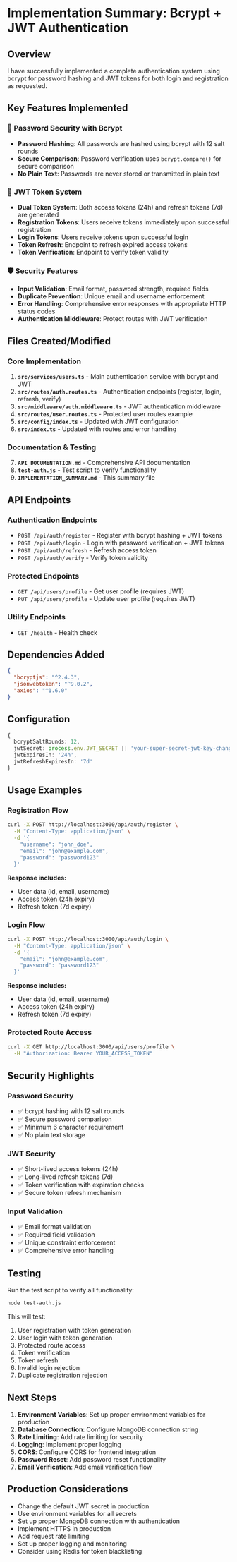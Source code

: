 # Implementation Summary: Bcrypt + JWT Authentication

## Overview
I have successfully implemented a complete authentication system using bcrypt for password hashing and JWT tokens for both login and registration as requested.

## Key Features Implemented

### 🔐 Password Security with Bcrypt
- **Password Hashing**: All passwords are hashed using bcrypt with 12 salt rounds
- **Secure Comparison**: Password verification uses `bcrypt.compare()` for secure comparison
- **No Plain Text**: Passwords are never stored or transmitted in plain text

### 🎫 JWT Token System
- **Dual Token System**: Both access tokens (24h) and refresh tokens (7d) are generated
- **Registration Tokens**: Users receive tokens immediately upon successful registration
- **Login Tokens**: Users receive tokens upon successful login
- **Token Refresh**: Endpoint to refresh expired access tokens
- **Token Verification**: Endpoint to verify token validity

### 🛡️ Security Features
- **Input Validation**: Email format, password strength, required fields
- **Duplicate Prevention**: Unique email and username enforcement
- **Error Handling**: Comprehensive error responses with appropriate HTTP status codes
- **Authentication Middleware**: Protect routes with JWT verification

## Files Created/Modified

### Core Implementation
1. **`src/services/users.ts`** - Main authentication service with bcrypt and JWT
2. **`src/routes/auth.routes.ts`** - Authentication endpoints (register, login, refresh, verify)
3. **`src/middleware/auth.middleware.ts`** - JWT authentication middleware
4. **`src/routes/user.routes.ts`** - Protected user routes example
5. **`src/config/index.ts`** - Updated with JWT configuration
6. **`src/index.ts`** - Updated with routes and error handling

### Documentation & Testing
7. **`API_DOCUMENTATION.md`** - Comprehensive API documentation
8. **`test-auth.js`** - Test script to verify functionality
9. **`IMPLEMENTATION_SUMMARY.md`** - This summary file

## API Endpoints

### Authentication Endpoints
- `POST /api/auth/register` - Register with bcrypt hashing + JWT tokens
- `POST /api/auth/login` - Login with password verification + JWT tokens
- `POST /api/auth/refresh` - Refresh access token
- `POST /api/auth/verify` - Verify token validity

### Protected Endpoints
- `GET /api/users/profile` - Get user profile (requires JWT)
- `PUT /api/users/profile` - Update user profile (requires JWT)

### Utility Endpoints
- `GET /health` - Health check

## Dependencies Added
```json
{
  "bcryptjs": "^2.4.3",
  "jsonwebtoken": "^9.0.2",
  "axios": "^1.6.0"
}
```

## Configuration
```typescript
{
  bcryptSaltRounds: 12,
  jwtSecret: process.env.JWT_SECRET || 'your-super-secret-jwt-key-change-in-production',
  jwtExpiresIn: '24h',
  jwtRefreshExpiresIn: '7d'
}
```

## Usage Examples

### Registration Flow
```bash
curl -X POST http://localhost:3000/api/auth/register \
  -H "Content-Type: application/json" \
  -d '{
    "username": "john_doe",
    "email": "john@example.com", 
    "password": "password123"
  }'
```

**Response includes:**
- User data (id, email, username)
- Access token (24h expiry)
- Refresh token (7d expiry)

### Login Flow
```bash
curl -X POST http://localhost:3000/api/auth/login \
  -H "Content-Type: application/json" \
  -d '{
    "email": "john@example.com",
    "password": "password123"
  }'
```

**Response includes:**
- User data (id, email, username)
- Access token (24h expiry)
- Refresh token (7d expiry)

### Protected Route Access
```bash
curl -X GET http://localhost:3000/api/users/profile \
  -H "Authorization: Bearer YOUR_ACCESS_TOKEN"
```

## Security Highlights

### Password Security
- ✅ bcrypt hashing with 12 salt rounds
- ✅ Secure password comparison
- ✅ Minimum 6 character requirement
- ✅ No plain text storage

### JWT Security
- ✅ Short-lived access tokens (24h)
- ✅ Long-lived refresh tokens (7d)
- ✅ Token verification with expiration checks
- ✅ Secure token refresh mechanism

### Input Validation
- ✅ Email format validation
- ✅ Required field validation
- ✅ Unique constraint enforcement
- ✅ Comprehensive error handling

## Testing

Run the test script to verify all functionality:
```bash
node test-auth.js
```

This will test:
1. User registration with token generation
2. User login with token generation
3. Protected route access
4. Token verification
5. Token refresh
6. Invalid login rejection
7. Duplicate registration rejection

## Next Steps

1. **Environment Variables**: Set up proper environment variables for production
2. **Database Connection**: Configure MongoDB connection string
3. **Rate Limiting**: Add rate limiting for security
4. **Logging**: Implement proper logging
5. **CORS**: Configure CORS for frontend integration
6. **Password Reset**: Add password reset functionality
7. **Email Verification**: Add email verification flow

## Production Considerations

- Change the default JWT secret in production
- Use environment variables for all secrets
- Set up proper MongoDB connection with authentication
- Implement HTTPS in production
- Add request rate limiting
- Set up proper logging and monitoring
- Consider using Redis for token blacklisting 
